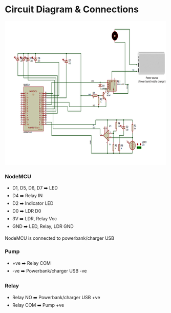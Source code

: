 # Circuit Diagram & Connections
<a><img src="https://github.com/vishalkrishnads/Grovit/blob/master/.github/circuit.png?raw=true" height="450" width="840" ></a>

### NodeMCU
* D1, D5, D6, D7 ➡️ LED
* D4 ➡️ Relay IN
* D2 ➡️ Indicator LED
* D0 ➡️ LDR D0
* 3V ➡️ LDR, Relay Vcc
* GND ➡️ LED, Relay, LDR GND

NodeMCU is connected to powerbank/charger USB

### Pump
* +ve ➡️ Relay COM
* -ve ➡️ Powerbank/charger USB -ve

### Relay
* Relay NO ➡️ Powerbank/charger USB +ve
* Relay COM ➡️ Pump +ve
